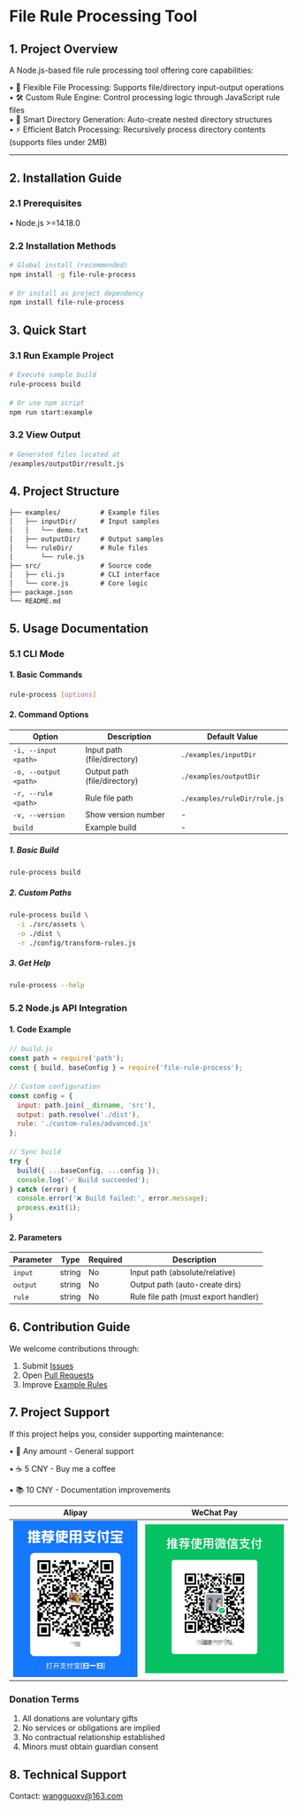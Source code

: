 # File Rule Processing Tool

## 1. Project Overview

A Node.js-based file rule processing tool offering core capabilities:

• 📁 Flexible File Processing: Supports file/directory input-output operations  
• 🛠️ Custom Rule Engine: Control processing logic through JavaScript rule files  
• 📂 Smart Directory Generation: Auto-create nested directory structures  
• ⚡ Efficient Batch Processing: Recursively process directory contents (supports files under 2MB)

---

## 2. Installation Guide

### 2.1 Prerequisites

• Node.js >=14.18.0

### 2.2 Installation Methods

```bash
# Global install (recommended)
npm install -g file-rule-process

# Or install as project dependency
npm install file-rule-process
```

## 3. Quick Start

### 3.1 Run Example Project

```bash
# Execute sample build
rule-process build

# Or use npm script
npm run start:example
```

### 3.2 View Output

```bash
# Generated files located at
/examples/outputDir/result.js
```

## 4. Project Structure

```
├── examples/          # Example files
│   ├── inputDir/      # Input samples
│   │   └── demo.txt
│   ├── outputDir/     # Output samples
│   └── ruleDir/       # Rule files
│       └── rule.js    
├── src/               # Source code
│   ├── cli.js         # CLI interface
│   └── core.js        # Core logic
├── package.json
└── README.md
```

## 5. Usage Documentation

### 5.1 CLI Mode

#### 1. Basic Commands

```bash
rule-process [options]
```

#### 2. Command Options

| Option               | Description                  | Default Value               |
| -------------------- | ---------------------------- | --------------------------- |
| `-i, --input <path>` | Input path (file/directory)  | `./examples/inputDir`       |
| `-o, --output <path>`| Output path (file/directory) | `./examples/outputDir`      |
| `-r, --rule <path>`  | Rule file path               | `./examples/ruleDir/rule.js`|
| `-v, --version`      | Show version number          | -                           |
| `build`              | Example build                | -                           |

##### 1. Basic Build

```bash
rule-process build
```

##### 2. Custom Paths

```bash
rule-process build \
  -i ./src/assets \
  -o ./dist \
  -r ./config/transform-rules.js
```

##### 3. Get Help

```bash
rule-process --help
```

### 5.2 Node.js API Integration

#### 1. Code Example

```javascript
// build.js
const path = require('path');
const { build, baseConfig } = require('file-rule-process');

// Custom configuration
const config = {
  input: path.join(__dirname, 'src'), 
  output: path.resolve('./dist'),
  rule: './custom-rules/advanced.js'
};

// Sync build
try {
  build({ ...baseConfig, ...config });
  console.log('✅ Build succeeded');
} catch (error) {
  console.error('❌ Build failed:', error.message);
  process.exit(1);
}
```

#### 2. Parameters

| Parameter | Type   | Required | Description                      |
| --------- | ------ | -------- | -------------------------------- |
| `input`   | string | No       | Input path (absolute/relative)  |
| `output`  | string | No       | Output path (auto-create dirs)  |
| `rule`    | string | No       | Rule file path (must export handler) |

## 6. Contribution Guide

We welcome contributions through:

1. Submit [Issues](https://github.com/your-repo/issues)
2. Open [Pull Requests](https://github.com/your-repo/pulls)
3. Improve [Example Rules](src/examples/ruleDir)

## 7. Project Support

If this project helps you, consider supporting maintenance:

• 🚀 Any amount - General support

• ☕ 5 CNY - Buy me a coffee

• 📚 10 CNY - Documentation improvements


| Alipay                             | WeChat Pay                          |
|----------------------------------|-------------------------------------|
| ![alipay](assets/alipay-qr.jpg)  | ![wechat](assets/wechat-qr.jpg)     |

### Donation Terms
1. All donations are voluntary gifts
2. No services or obligations are implied
3. No contractual relationship established
4. Minors must obtain guardian consent

## 8. Technical Support

Contact: <wangguoxv@163.com>